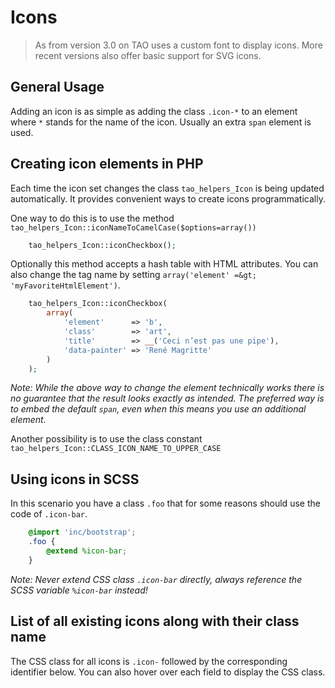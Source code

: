 <!--
tags: ["Style Guide:Icons"]
-->


# Icons

> As from version 3.0 on TAO uses a custom font to display icons. More recent versions also offer basic support for SVG icons.

## General Usage
Adding an icon is as simple as adding the class `.icon-*` to an element where `*` stands for the name of the icon. Usually an extra `span` element is used.

## Creating icon elements in PHP
Each time the icon set changes the class `tao_helpers_Icon` is being updated automatically. It provides convenient ways to create icons programmatically. 

One way to do this is to use the method `tao_helpers_Icon::iconNameToCamelCase($options=array())`
```php
	tao_helpers_Icon::iconCheckbox();
```
Optionally this method accepts a hash table with HTML attributes. You can also change the tag name by setting `array('element' =&gt; 'myFavoriteHtmlElement')`.

```php
    tao_helpers_Icon::iconCheckbox(
		array(
			'element'      => 'b',
			'class'        => 'art',
			'title'        => __('Ceci n’est pas une pipe'),
			'data-painter' => 'René Magritte'
		)
	);
```
*Note: While the above way to change the element technically works there is no guarantee that the result looks exactly as intended. The preferred way is to embed the default `span`, even when this means you use an additional element.*

Another possibility is to use the class constant `tao_helpers_Icon::CLASS_ICON_NAME_TO_UPPER_CASE`

## Using icons in SCSS

In this scenario you have a class `.foo` that for some reasons should use the code of `.icon-bar`.

```scss
	@import 'inc/bootstrap';
	.foo {
		@extend %icon-bar;
	}
```

*Note: Never extend CSS class `.icon-bar` directly, always reference the SCSS variable `%icon-bar` instead!*
    
## List of all existing icons along with their class name

The CSS class for all icons is `.icon-` followed by the corresponding identifier below. You can also hover over each field to display the CSS class.
